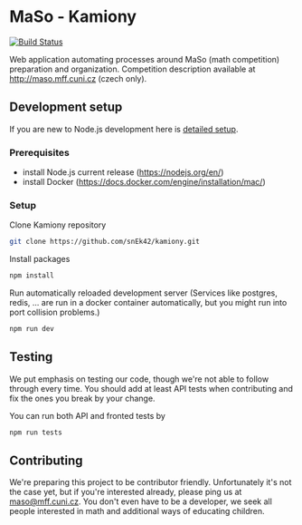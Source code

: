 # MaSo - Kamiony

[![Build Status](https://travis-ci.org/snEk42/kamiony.svg?branch=master)](https://travis-ci.org/snEk42/kamiony)

Web application automating processes around MaSo (math competition) preparation and organization.
Competition description available at <http://maso.mff.cuni.cz> (czech only).

## Development setup

If you are new to Node.js development here is [detailed setup](./docs/linux-setup.md).

### Prerequisites

- install Node.js current release (<https://nodejs.org/en/>)
- install Docker (<https://docs.docker.com/engine/installation/mac/>)

### Setup

Clone Kamiony repository

```bash
git clone https://github.com/snEk42/kamiony.git
```

Install packages

```bash
npm install
```

Run automatically reloaded development server (Services like postgres, redis, ...
are run in a docker container automatically, but you might run into port collision problems.)

```bash
npm run dev
```

## Testing

We put emphasis on testing our code, though we're not able to follow through every time.
You should add at least API tests when contributing and fix the ones you break by your change.

You can run both API and fronted tests by

```bash
npm run tests
```

## Contributing

We're preparing this project to be contributor friendly. Unfortunately it's not the case yet,
but if you're interested already, please ping us at maso@mff.cuni.cz. You don't
even have to be a developer, we seek all people interested in math and additional ways of
educating children.
